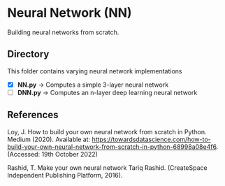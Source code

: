 # Neural Network (NN)
Building neural networks from scratch.

## Directory
This folder contains varying neural network implementations
- [x] **NN.py** → Computes a simple 3-layer neural network
- [ ] **DNN.py** → Computes an n-layer deep learning neural network

## References
Loy, J. How to build your own neural network from scratch in Python. Medium (2020). Available at: https://towardsdatascience.com/how-to-build-your-own-neural-network-from-scratch-in-python-68998a08e4f6. (Accessed: 19th October 2022)

Rashid, T. Make your own neural network Tariq Rashid. (CreateSpace Independent Publishing Platform, 2016).